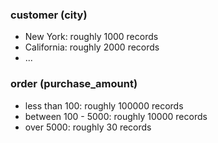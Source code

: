 ### customer (city)

* New York: roughly 1000 records
* California: roughly 2000 records
* ...

### order (purchase_amount)

* less than 100: roughly 100000 records
* between 100 - 5000: roughly 10000 records
* over 5000: roughly 30 records

